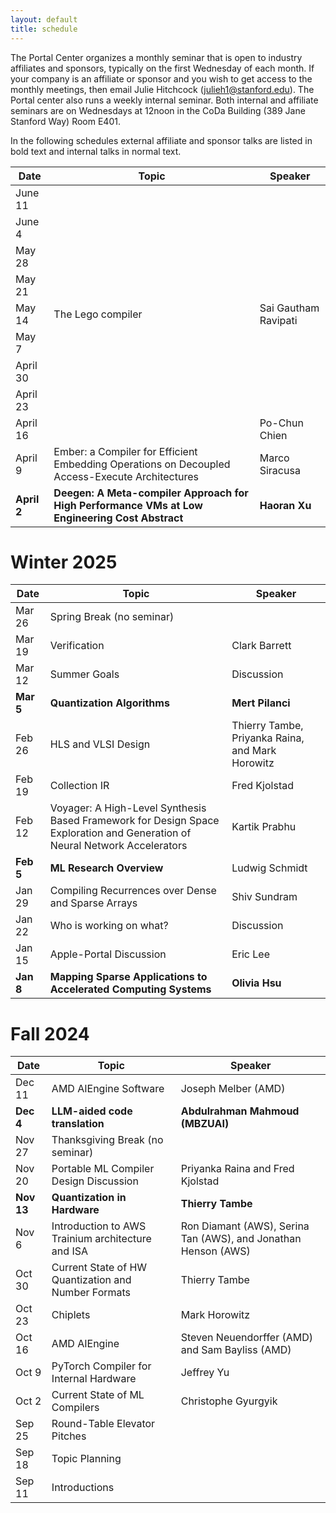 ```yaml
---
layout: default
title: schedule
---
```


The Portal Center organizes a monthly seminar that is open to industry affiliates and sponsors, typically on the first Wednesday of each month. If your company is an affiliate or sponsor and you wish to get access to the monthly meetings, then email Julie Hitchcock (julieh1@stanford.edu). The Portal center also runs a weekly internal seminar. Both internal and affiliate seminars are on Wednesdays at 12noon in the CoDa Building (389 Jane Stanford Way) Room E401.

In the following schedules external affiliate and sponsor talks are listed in bold text and internal talks in normal text.

| Date | Topic | Speaker |
| ---- | ----- | ------- |
| June 11 | |  |
| June 4 | |  |
| May 28 | |  |
| May 21 | |  |
| May 14 | The Lego compiler | Sai Gautham Ravipati  |
| May 7 | |  |
| April 30 | |  |
| April 23 | |  |
| April 16 | | Po-Chun Chien |
| April 9 | Ember: a Compiler for Efficient Embedding Operations on Decoupled Access-Execute Architectures | Marco Siracusa |
| **April 2** | **Deegen: A Meta-compiler Approach for High Performance VMs at Low Engineering Cost Abstract** | **Haoran Xu** |


# Winter 2025

| Date | Topic | Speaker |
| ---- | ----- | ------- |
| Mar 26 | Spring Break (no seminar) ||
| Mar 19 | Verification | Clark Barrett |
| Mar 12 | Summer Goals | Discussion |
| **Mar 5** | **Quantization Algorithms** | **Mert Pilanci**|
| Feb 26 | HLS and VLSI Design | Thierry Tambe, Priyanka Raina, and Mark Horowitz |
| Feb 19 | Collection IR | Fred Kjolstad |
| Feb 12 | Voyager: A High-Level Synthesis Based Framework for Design Space Exploration and Generation of Neural Network Accelerators | Kartik Prabhu |
| **Feb 5** | **ML Research Overview** | Ludwig Schmidt |
| Jan 29 | Compiling Recurrences over Dense and Sparse Arrays | Shiv Sundram |
| Jan 22 | Who is working on what? | Discussion |
| Jan 15 | Apple-Portal Discussion | Eric Lee |
| **Jan 8** | **Mapping Sparse Applications to Accelerated Computing Systems** | **Olivia Hsu** |

# Fall 2024

| Date | Topic | Speaker |
| ---- | ----- | ------- |
| Dec 11 | AMD AIEngine Software | Joseph Melber (AMD) |
| **Dec 4** | **LLM-aided code translation** | **Abdulrahman Mahmoud (MBZUAI)** |
| Nov 27 | Thanksgiving Break (no seminar) | |
| Nov 20 | Portable ML Compiler Design Discussion | Priyanka Raina and Fred Kjolstad |  |
| **Nov 13** | **Quantization in Hardware** | **Thierry Tambe** |
| Nov 6 | Introduction to AWS Trainium architecture and ISA | Ron Diamant (AWS), Serina Tan (AWS), and Jonathan Henson (AWS) |
| Oct 30 | Current State of HW Quantization and Number Formats | Thierry Tambe |
| Oct 23 | Chiplets | Mark Horowitz |
| Oct 16 | AMD AIEngine | Steven Neuendorffer (AMD) and Sam Bayliss (AMD) |
| Oct 9 | PyTorch Compiler for Internal Hardware | Jeffrey Yu |
| Oct 2 | Current State of ML Compilers | Christophe Gyurgyik |
| Sep 25 | Round-Table Elevator Pitches | |
| Sep 18 | Topic Planning | |
| Sep 11 | Introductions | |

